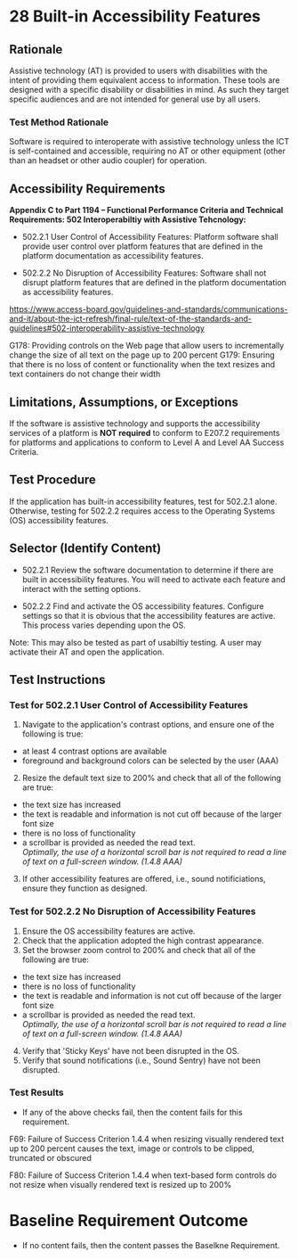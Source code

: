 # 28 Built-in Accessibility Features

## Rationale
Assistive technology (AT) is provided to users with disabilities with the intent of providing them equivalent access to information. These tools are designed with a specific disability or disabilities in mind. As such they target specific audiences and are not intended for general use by all users.

### Test Method Rationale
Software is required to interoperate with assistive technology unless the ICT is self-contained and accessible, requiring no AT or other equipment (other than an headset or other audio coupler) for operation.

## Accessibility Requirements
**Appendix C to Part 1194 – Functional Performance Criteria and Technical Requirements: 502 Interoperabiltiy with Assistive Tehcnology:** 

* 502.2.1 User Control of Accessibility Features: Platform software shall provide user control over platform features that are defined in the platform documentation as accessibility features. 
 
* 502.2.2 No Disruption of Accessibility Features: Software shall not disrupt platform features that are defined in the platform documentation as accessibility features. </br>

https://www.access-board.gov/guidelines-and-standards/communications-and-it/about-the-ict-refresh/final-rule/text-of-the-standards-and-guidelines#502-interoperability-assistive-technology

G178: Providing controls on the Web page that allow users to incrementally change the size of all text on the page up to 200 percent 
G179: Ensuring that there is no loss of content or functionality when the text resizes and text containers do not change their width 

## Limitations, Assumptions, or Exceptions
If the software is assistive technology and supports the accessibility services of a platform is **NOT required** to conform to 
E207.2 requirements for platforms and applications to conform to Level A and Level AA Success Criteria.

## Test Procedure
If the application has built-in accessibility features, test for 502.2.1 alone. Otherwise, testing for 502.2.2 requires access to the Operating Systems (OS) accessibility features.

## Selector (Identify Content)

* 502.2.1 Review the software documentation to determine if there are built in accessibility features. You will need to activate each feature and interact with the setting options. 

* 502.2.2 Find and activate the OS accessibility features. Configure settings so that it is obvious that the accessibility features are active. This process varies depending upon the OS.

Note: This may also be tested as part of usabiltiy testing. A user may activate their AT and open the application.

## Test Instructions

### Test for 502.2.1 User Control of Accessibility Features
1. Navigate to the application's contrast options, and ensure one of the following is true:
* at least 4 contrast options are available
* foreground and background colors can be selected by the user (AAA)
2. Resize the default text size to 200% and check that all of the following are true: 
* the text size has increased
* the text is readable and information is not cut off because of the larger font size
* there is no loss of functionality 
* a scrollbar is provided as needed the read text. </br>
*Optimally, the use of a horizontal scroll bar is not required to read a line of text on a full-screen window. (1.4.8 AAA)*
3. If other accessibility features are offered, i.e., sound notificiations, ensure they function as designed. 

### Test for 502.2.2 No Disruption of Accessibility Features
1. Ensure the OS accessibility features are active.
2. Check that the application adopted the high contrast appearance.
3. Set the browser zoom control to 200% and check that all of the following are true:
* the text size has increased
* there is no loss of functionality 
* the text is readable and information is not cut off because of the larger font size
* a scrollbar is provided as needed the read text. </br>*Optimally, the use of a horizontal scroll bar is not required to read a line of text on a full-screen window. (1.4.8 AAA)*
4. Verify that 'Sticky Keys' have not been disrupted in the OS.
5. Verify that sound notifications (i.e., Sound Sentry) have not been disrupted.

### Test Results
* If any of the above checks fail, then the content fails for this requirement.

F69: Failure of Success Criterion 1.4.4 when resizing visually rendered text up to 200 percent causes the text, image or controls to be clipped, truncated or obscured 

F80: Failure of Success Criterion 1.4.4 when text-based form controls do not resize when visually rendered text is resized up to 200% 

# Baseline Requirement Outcome
* If no content fails, then the content passes the Baselkne Requirement.
